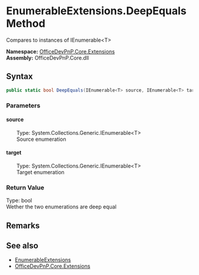 # EnumerableExtensions.DeepEquals Method  
 Compares to instances of IEnumerable&lt;T&gt;   

**Namespace:** [OfficeDevPnP.Core.Extensions](OfficeDevPnP.Core.Extensions.md)  
**Assembly:** OfficeDevPnP.Core.dll  
## Syntax
```C#
public static bool DeepEquals(IEnumerable<T> source, IEnumerable<T> target)
```
### Parameters
#### source  
&emsp;&emsp;Type: System.Collections.Generic.IEnumerable&lt;T&gt;  
&emsp;&emsp;Source enumeration  

  

#### target  
&emsp;&emsp;Type: System.Collections.Generic.IEnumerable&lt;T&gt;  
&emsp;&emsp;Target enumeration  

  

### Return Value
Type: bool  
Wether the two enumerations are deep equal  


## Remarks
  
## See also
- [EnumerableExtensions](OfficeDevPnP.Core.Extensions.EnumerableExtensions.md) 
- [OfficeDevPnP.Core.Extensions](OfficeDevPnP.Core.Extensions.md) 
